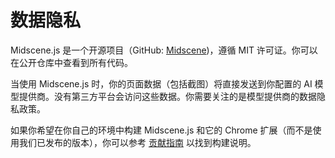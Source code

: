 # 数据隐私

Midscene.js 是一个开源项目（GitHub: [Midscene](https://github.com/web-infra-dev/midscene/))，遵循 MIT 许可证。你可以在公开仓库中查看到所有代码。

当使用 Midscene.js 时，你的页面数据（包括截图）将直接发送到你配置的 AI 模型提供商。没有第三方平台会访问这些数据。你需要关注的是模型提供商的数据隐私政策。

如果你希望在你自己的环境中构建 Midscene.js 和它的 Chrome 扩展（而不是使用我们已发布的版本），你可以参考 [贡献指南](https://github.com/web-infra-dev/midscene/blob/main/CONTRIBUTING.md) 以找到构建说明。


